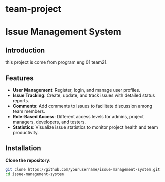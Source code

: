 # team-project

# Issue Management System

## Introduction 
this project is come from program eng 01 team21.

## Features
- **User Management**: Register, login, and manage user profiles.
- **Issue Tracking**: Create, update, and track issues with detailed status reports.
- **Comments**: Add comments to issues to facilitate discussion among team members.
- **Role-Based Access**: Different access levels for admins, project managers, developers, and testers.
- **Statistics**: Visualize issue statistics to monitor project health and team productivity.


## Installation
**Clone the repository**:
   ```bash
   git clone https://github.com/yourusername/issue-management-system.git
   cd issue-management-system